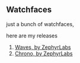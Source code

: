 ## Watchfaces
just a bunch of watchfaces, 

here are my releases

1. [Waves, by ZephyrLabs](https://zephyrlabs.github.io/Watchfaces/Waves/)
2. [Chrono, by ZephyrLabs](https://zephyrlabs.github.io/Watchfaces/Chrono/)
